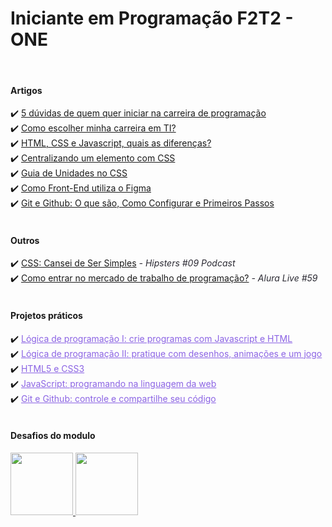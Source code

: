 <h1>Iniciante em Programação F2T2 - ONE</h1>
<br>
<h4>Artigos</h4>
✔️ <a href="https://www.alura.com.br/artigos/5-duvidas-de-quem-quer-iniciar-na-carreira-de-programacao">5 dúvidas de quem quer iniciar na carreira de programação</a>
<br>
✔️ <a href="https://www.alura.com.br/artigos/como-escolher-minha-carreira-em-ti">Como escolher minha carreira em TI?</a>
<br>
✔️ <a href="https://www.alura.com.br/artigos/html-css-e-js-definicoes">HTML, CSS e Javascript, quais as diferenças?</a>
<br>
✔️ <a href="https://www.alura.com.br/artigos/centralizando-elementos-com-css">Centralizando um elemento com CSS</a>
<br>
✔️ <a href="https://www.alura.com.br/artigos/guia-de-unidades-no-css">Guia de Unidades no CSS</a>
<br>
✔️ <a href="https://cursos.alura.com.br/extra/alura-mais/como-front-end-utiliza-o-figma-c858">Como Front-End utiliza o Figma</a>
<br>
✔️ <a href="https://www.alura.com.br/artigos/o-que-e-git-github">Git e Github: O que são, Como Configurar e Primeiros Passos</a>
<br>
<br>
<h4>Outros</h4>
✔️ <a href="https://cursos.alura.com.br/extra/hipsterstech/css-cansei-de-ser-simples-hipsters-09-a577">CSS: Cansei de Ser Simples</a><em style="color:#2b2a33;"> - Hipsters #09 Podcast</em>
<br>
✔️ <a href="https://www.youtube.com/watch?v=wUX-tRMynHE&t=5s">Como entrar no mercado de trabalho de programação?</a><em style="color:#2b2a33;"> - Alura Live #59</em>
<br>
<br>
<h4>Projetos práticos</h4>
✔️ <a href="./Lógica de Programação I" style="color:#8b63e4;">Lógica de programação I: crie programas com Javascript e HTML</a>
<br>
✔️ <a href="./Lógica de Programação II" style="color:#8b63e4;">Lógica de programação II: pratique com desenhos, animações e um jogo</a>
<br>
✔️ <a href="./HTML-CSS" style="color:#8b63e4;">HTML5 e CSS3</a>
<br>
✔️ <a href="./JavaScript programando na linguagem da web" style="color:#8b63e4;">JavaScript: programando na linguagem da web</a>
<br>
✔️ <a href="./Git e Github" style="color:#8b63e4;">Git e Github: controle e compartilhe seu código</a>
<br>
<br>
<h4>Desafios do modulo</h4>
<a href="https://github.com/p4kz/a-deco" target="_blank">
<img src="https://i.imgur.com/LVI3goy.png" width="100px">
</a>
<a href="https://github.com/p4kz/four-k" target="_blank"> 
<img src="https://i.imgur.com/GKDsDgn.png" width="100px">
</a>
